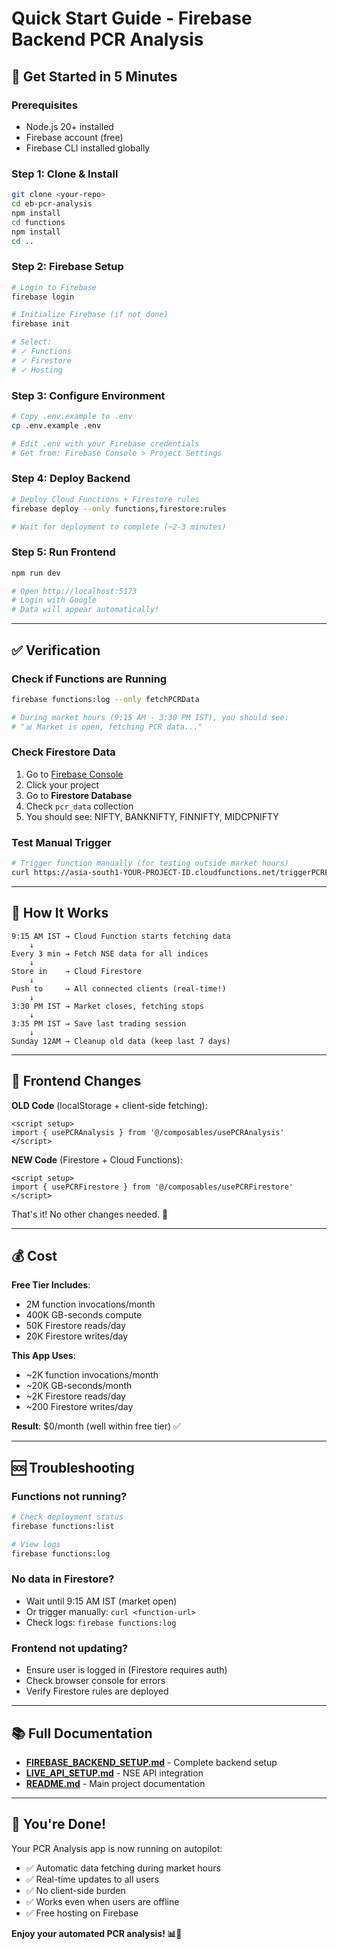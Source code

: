 # Quick Start Guide - Firebase Backend PCR Analysis

## 🚀 Get Started in 5 Minutes

### Prerequisites
- Node.js 20+ installed
- Firebase account (free)
- Firebase CLI installed globally

### Step 1: Clone & Install
```bash
git clone <your-repo>
cd eb-pcr-analysis
npm install
cd functions
npm install
cd ..
```

### Step 2: Firebase Setup
```bash
# Login to Firebase
firebase login

# Initialize Firebase (if not done)
firebase init

# Select:
# ✓ Functions
# ✓ Firestore
# ✓ Hosting
```

### Step 3: Configure Environment
```bash
# Copy .env.example to .env
cp .env.example .env

# Edit .env with your Firebase credentials
# Get from: Firebase Console > Project Settings
```

### Step 4: Deploy Backend
```bash
# Deploy Cloud Functions + Firestore rules
firebase deploy --only functions,firestore:rules

# Wait for deployment to complete (~2-3 minutes)
```

### Step 5: Run Frontend
```bash
npm run dev

# Open http://localhost:5173
# Login with Google
# Data will appear automatically!
```

---

## ✅ Verification

### Check if Functions are Running
```bash
firebase functions:log --only fetchPCRData

# During market hours (9:15 AM - 3:30 PM IST), you should see:
# "📊 Market is open, fetching PCR data..."
```

### Check Firestore Data
1. Go to [Firebase Console](https://console.firebase.google.com/)
2. Click your project
3. Go to **Firestore Database**
4. Check `pcr_data` collection
5. You should see: NIFTY, BANKNIFTY, FINNIFTY, MIDCPNIFTY

### Test Manual Trigger
```bash
# Trigger function manually (for testing outside market hours)
curl https://asia-south1-YOUR-PROJECT-ID.cloudfunctions.net/triggerPCRFetch
```

---

## 🎯 How It Works

```
9:15 AM IST → Cloud Function starts fetching data
    ↓
Every 3 min → Fetch NSE data for all indices
    ↓
Store in    → Cloud Firestore
    ↓
Push to     → All connected clients (real-time!)
    ↓
3:30 PM IST → Market closes, fetching stops
    ↓
3:35 PM IST → Save last trading session
    ↓
Sunday 12AM → Cleanup old data (keep last 7 days)
```

---

## 🎨 Frontend Changes

**OLD Code** (localStorage + client-side fetching):
```vue
<script setup>
import { usePCRAnalysis } from '@/composables/usePCRAnalysis'
</script>
```

**NEW Code** (Firestore + Cloud Functions):
```vue
<script setup>
import { usePCRFirestore } from '@/composables/usePCRFirestore'
</script>
```

That's it! No other changes needed. 🎉

---

## 💰 Cost

**Free Tier Includes**:
- 2M function invocations/month
- 400K GB-seconds compute
- 50K Firestore reads/day
- 20K Firestore writes/day

**This App Uses**:
- ~2K function invocations/month
- ~20K GB-seconds/month
- ~2K Firestore reads/day
- ~200 Firestore writes/day

**Result**: $0/month (well within free tier) ✅

---

## 🆘 Troubleshooting

### Functions not running?
```bash
# Check deployment status
firebase functions:list

# View logs
firebase functions:log
```

### No data in Firestore?
- Wait until 9:15 AM IST (market open)
- Or trigger manually: `curl <function-url>`
- Check logs: `firebase functions:log`

### Frontend not updating?
- Ensure user is logged in (Firestore requires auth)
- Check browser console for errors
- Verify Firestore rules are deployed

---

## 📚 Full Documentation

- **[FIREBASE_BACKEND_SETUP.md](./FIREBASE_BACKEND_SETUP.md)** - Complete backend setup
- **[LIVE_API_SETUP.md](./LIVE_API_SETUP.md)** - NSE API integration
- **[README.md](./README.md)** - Main project documentation

---

## 🎉 You're Done!

Your PCR Analysis app is now running on autopilot:
- ✅ Automatic data fetching during market hours
- ✅ Real-time updates to all users
- ✅ No client-side burden
- ✅ Works even when users are offline
- ✅ Free hosting on Firebase

**Enjoy your automated PCR analysis! 📊🚀**
